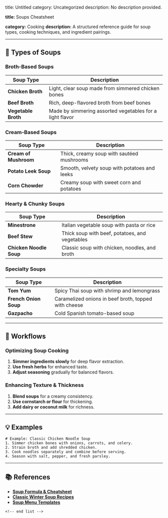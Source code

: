 title: Untitled
category: Uncategorized
description: No description provided.

**title:** Soups Cheatsheet

**category:** Cooking
**description:** A structured reference guide for soup types, cooking techniques, and ingredient pairings.

---

## 🍲 **Types of Soups**

### **Broth-Based Soups**

| Soup Type                 | Description                                              |
| ------------------------- | -------------------------------------------------------- |
| **Chicken Broth**   | Light, clear soup made from simmered chicken bones       |
| **Beef Broth**      | Rich, deep-flavored broth from beef bones                |
| **Vegetable Broth** | Made by simmering assorted vegetables for a light flavor |

### **Cream-Based Soups**

| Soup Type                   | Description                                  |
| --------------------------- | -------------------------------------------- |
| **Cream of Mushroom** | Thick, creamy soup with sautéed mushrooms   |
| **Potato Leek Soup**  | Smooth, velvety soup with potatoes and leeks |
| **Corn Chowder**      | Creamy soup with sweet corn and potatoes     |

### **Hearty & Chunky Soups**

| Soup Type                     | Description                                    |
| ----------------------------- | ---------------------------------------------- |
| **Minestrone**          | Italian vegetable soup with pasta or rice      |
| **Beef Stew**           | Thick soup with beef, potatoes, and vegetables |
| **Chicken Noodle Soup** | Classic soup with chicken, noodles, and broth  |

### **Specialty Soups**

| Soup Type                   | Description                                          |
| --------------------------- | ---------------------------------------------------- |
| **Tom Yum**           | Spicy Thai soup with shrimp and lemongrass           |
| **French Onion Soup** | Caramelized onions in beef broth, topped with cheese |
| **Gazpacho**          | Cold Spanish tomato-based soup                       |

---

## 🔄 **Workflows**

### **Optimizing Soup Cooking**

1. **Simmer ingredients slowly** for deep flavor extraction.
2. **Use fresh herbs** for enhanced taste.
3. **Adjust seasoning** gradually for balanced flavors.

### **Enhancing Texture & Thickness**

1. **Blend soups** for a creamy consistency.
2. **Use cornstarch or flour** for thickening.
3. **Add dairy or coconut milk** for richness.

---

## 💡 **Examples**

```plaintext
# Example: Classic Chicken Noodle Soup
1. Simmer chicken bones with onions, carrots, and celery.  
2. Strain broth and add shredded chicken.  
3. Cook noodles separately and combine before serving.  
4. Season with salt, pepper, and fresh parsley.  
```

---

## 📚 **References**

- **[Soup Formula &amp; Cheatsheet](https://plantainsandchallah.com/soup-cheatsheet/)**
- **[Classic Winter Soup Recipes](https://www.premiumplrforbloggers.com/product/semi-exclusive-classic-winter-soup-recipes-cheat-sheet/)**
- **[Soup Menu Templates](https://photoadking.com/templates/restaurant-menu/soup/)**

```
<!-- end list -->
```